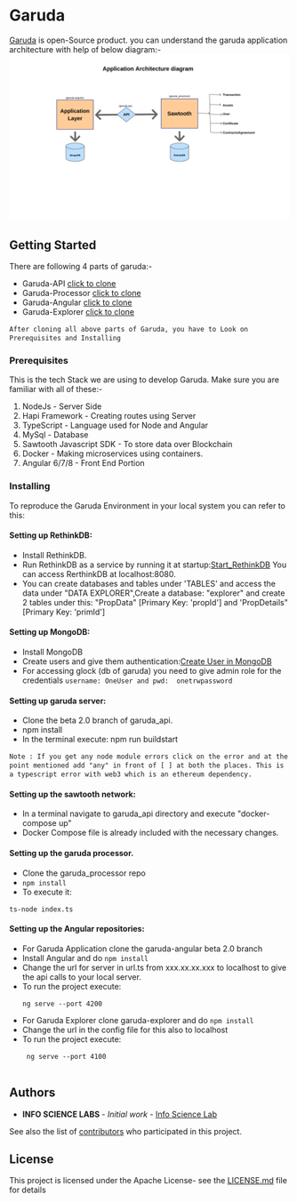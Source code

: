 # Garuda

[Garuda](http://165.22.54.104:4200/) is open-Source product.
you can understand the garuda application architecture with help of below diagram:-
![](image/applicationarchitecturediagram.png)

## Getting Started

There are following 4 parts of garuda:-
* Garuda-API [click to clone](https://github.com/Infosciencelabsdev/Garuda-API)
* Garuda-Processor [click to clone](https://github.com/Infosciencelabsdev/Garuda-Processor)
* Garuda-Angular [click to clone](https://github.com/Infosciencelabsdev/Garuda-Angular)
* Garuda-Explorer [click to clone](https://github.com/Infosciencelabsdev/Garuda-Explorer)
```
After cloning all above parts of Garuda, you have to Look on Prerequisites and Installing
```
### Prerequisites

This is the tech Stack we are using to develop Garuda. Make sure you are familiar with all of these:-
1. NodeJs - Server Side
2. Hapi Framework - Creating routes using Server
3. TypeScript - Language used for Node and Angular
4. MySql - Database
5. Sawtooth Javascript SDK - To store data over Blockchain
6. Docker - Making microservices using containers.
7. Angular 6/7/8 - Front End Portion



### Installing

To reproduce the Garuda Environment in your local system you can refer to this:

#### Setting up RethinkDB:
* Install RethinkDB. 
* Run RethinkDB as a service by running it at startup:[Start_RethinkDB](https://rethinkdb.com/docs/start-on-startup/)
 You can access RerthinkDB at localhost:8080.
* You can create databases and tables under 'TABLES' and access the data under "DATA EXPLORER",Create a database: "explorer" and create 2 tables under this: "PropData" [Primary Key: 'propId'] and 'PropDetails" [Primary Key: 'primId']

#### Setting up MongoDB:
* Install MongoDB
* Create users and give them authentication:[Create User in MongoDB](https://docs.mongodb.com/manual/reference/method/db.createUser/)
* For accessing glock (db of garuda) you need to give admin role for the credentials 
  ```username: OneUser and pwd:  onetrwpassword ```
#### Setting up garuda server:
* Clone the beta 2.0 branch of garuda_api.
* npm install
* In the terminal execute: npm run buildstart

```
Note : If you get any node module errors click on the error and at the point mentioned add "any" in front of [ ] at both the places. This is a typescript error with web3 which is an ethereum dependency.
```
#### Setting up the sawtooth network:
* In a terminal navigate to garuda_api directory and execute "docker-compose up" 
* Docker Compose file is already included with the necessary changes.
#### Setting up the garuda processor.
* Clone the garuda_processor repo
* ``` npm install ```
* To execute it: 
```
ts-node index.ts

```
#### Setting up the Angular repositories:
* For Garuda Application clone the garuda-angular beta 2.0 branch
* Install Angular and do ``` npm install ```
* Change the url for server in url.ts from xxx.xx.xx.xxx to localhost to give the api calls to your local server.
* To run the project execute:
    ``` 
    ng serve --port 4200
    
    ````
* For Garuda Explorer clone garuda-explorer and do ``` npm install ```
* Change the url in the config file for this also to localhost
* To run the project execute:
    ```
     ng serve --port 4100 
     
    ```


## Authors

* **INFO SCIENCE LABS** - *Initial work* - [Info Science Lab](https://github.com/Infosciencelabsdev)

See also the list of [contributors](https://github.com/Infosciencelabsdev/Garuda/graphs/contributors) who participated in this project.

## License
This project is licensed under the Apache License- see the [LICENSE.md](LICENSE.md) file for details

